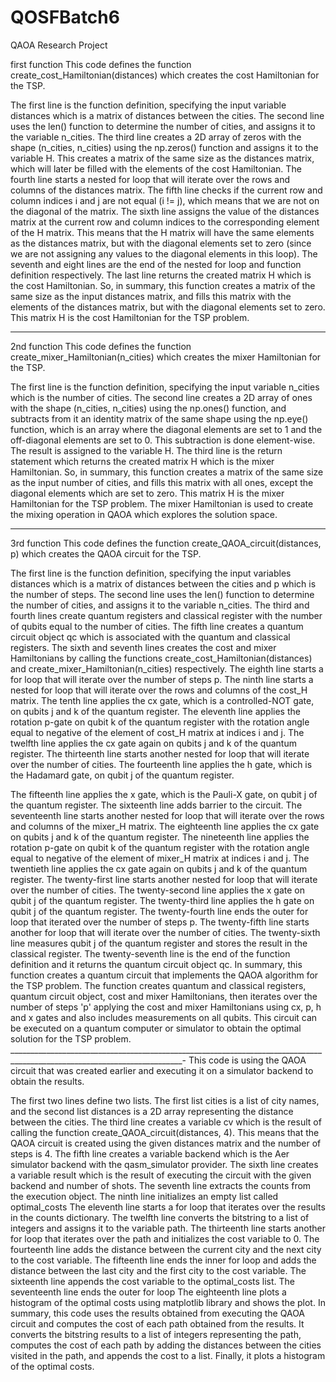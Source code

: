 # QOSFBatch6
QAOA Research Project

first function 
This code defines the function create_cost_Hamiltonian(distances) which creates the cost Hamiltonian for the TSP.

The first line is the function definition, specifying the input variable distances which is a matrix of distances between the cities.
The second line uses the len() function to determine the number of cities, and assigns it to the variable n_cities.
The third line creates a 2D array of zeros with the shape (n_cities, n_cities) using the np.zeros() function and assigns it to the variable H. This creates a matrix of the same size as the distances matrix, which will later be filled with the elements of the cost Hamiltonian.
The fourth line starts a nested for loop that will iterate over the rows and columns of the distances matrix.
The fifth line checks if the current row and column indices i and j are not equal (i != j), which means that we are not on the diagonal of the matrix.
The sixth line assigns the value of the distances matrix at the current row and column indices to the corresponding element of the H matrix. This means that the H matrix will have the same elements as the distances matrix, but with the diagonal elements set to zero (since we are not assigning any values to the diagonal elements in this loop).
The seventh and eight lines are the end of the nested for loop and function definition respectively.
The last line returns the created matrix H which is the cost Hamiltonian.
So, in summary, this function creates a matrix of the same size as the input distances matrix, and fills this matrix with the elements of the distances matrix, but with the diagonal elements set to zero. This matrix H is the cost Hamiltonian for the TSP problem.
_________________________________
2nd function
This code defines the function create_mixer_Hamiltonian(n_cities) which creates the mixer Hamiltonian for the TSP.

The first line is the function definition, specifying the input variable n_cities which is the number of cities.
The second line creates a 2D array of ones with the shape (n_cities, n_cities) using the np.ones() function, and subtracts from it an identity matrix of the same shape using the np.eye() function, which is an array where the diagonal elements are set to 1 and the off-diagonal elements are set to 0. This subtraction is done element-wise. The result is assigned to the variable H.
The third line is the return statement which returns the created matrix H which is the mixer Hamiltonian.
So, in summary, this function creates a matrix of the same size as the input number of cities, and fills this matrix with all ones, except the diagonal elements which are set to zero. This matrix H is the mixer Hamiltonian for the TSP problem. The mixer Hamiltonian is used to create the mixing operation in QAOA which explores the solution space.
____________________________________________________________________
3rd function 
This code defines the function create_QAOA_circuit(distances, p) which creates the QAOA circuit for the TSP.

The first line is the function definition, specifying the input variables distances which is a matrix of distances between the cities and p which is the number of steps.
The second line uses the len() function to determine the number of cities, and assigns it to the variable n_cities.
The third and fourth lines create quantum registers and classical register with the number of qubits equal to the number of cities.
The fifth line creates a quantum circuit object qc which is associated with the quantum and classical registers.
The sixth and seventh lines creates the cost and mixer Hamiltonians by calling the functions create_cost_Hamiltonian(distances) and create_mixer_Hamiltonian(n_cities) respectively.
The eighth line starts a for loop that will iterate over the number of steps p.
The ninth line starts a nested for loop that will iterate over the rows and columns of the cost_H matrix.
The tenth line applies the cx gate, which is a controlled-NOT gate, on qubits j and k of the quantum register.
The eleventh line applies the rotation p-gate on qubit k of the quantum register with the rotation angle equal to negative of the element of cost_H matrix at indices i and j.
The twelfth line applies the cx gate again on qubits j and k of the quantum register.
The thirteenth line starts another nested for loop that will iterate over the number of cities.
The fourteenth line applies the h gate, which is the Hadamard gate, on qubit j of the quantum register.

The fifteenth line applies the x gate, which is the Pauli-X gate, on qubit j of the quantum register.
The sixteenth line adds barrier to the circuit.
The seventeenth line starts another nested for loop that will iterate over the rows and columns of the mixer_H matrix.
The eighteenth line applies the cx gate on qubits j and k of the quantum register.
The nineteenth line applies the rotation p-gate on qubit k of the quantum register with the rotation angle equal to negative of the element of mixer_H matrix at indices i and j.
The twentieth line applies the cx gate again on qubits j and k of the quantum register.
The twenty-first line starts another nested for loop that will iterate over the number of cities.
The twenty-second line applies the x gate on qubit j of the quantum register.
The twenty-third line applies the h gate on qubit j of the quantum register.
The twenty-fourth line ends the outer for loop that iterated over the number of steps p.
The twenty-fifth line starts another for loop that will iterate over the number of cities.
The twenty-sixth line measures qubit j of the quantum register and stores the result in the classical register.
The twenty-seventh line is the end of the function definition and it returns the quantum circuit object qc.
In summary, this function creates a quantum circuit that implements the QAOA algorithm for the TSP problem. The function creates quantum and classical registers, quantum circuit object, cost and mixer Hamiltonians, then iterates over the number of steps 'p' applying the cost and mixer Hamiltonians using cx, p, h and x gates and also includes measurements on all qubits. This circuit can be executed on a quantum computer or simulator to obtain the optimal solution for the TSP problem.
_________________________________________________________________________________________________________________________-
This code is using the QAOA circuit that was created earlier and executing it on a simulator backend to obtain the results.

The first two lines define two lists. The first list cities is a list of city names, and the second list distances is a 2D array representing the distance between the cities.
The third line creates a variable cv which is the result of calling the function create_QAOA_circuit(distances, 4). This means that the QAOA circuit is created using the given distances matrix and the number of steps is 4.
The fifth line creates a variable backend which is the Aer simulator backend with the qasm_simulator provider.
The sixth line creates a variable result which is the result of executing the circuit with the given backend and number of shots.
The seventh line extracts the counts from the execution object.
The ninth line initializes an empty list called optimal_costs
The eleventh line starts a for loop that iterates over the results in the counts dictionary.
The twelfth line converts the bitstring to a list of integers and assigns it to the variable path.
The thirteenth line starts another for loop that iterates over the path and initializes the cost variable to 0.
The fourteenth line adds the distance between the current city and the next city to the cost variable.
The fifteenth line ends the inner for loop and adds the distance between the last city and the first city to the cost variable.
The sixteenth line appends the cost variable to the optimal_costs list.
The seventeenth line ends the outer for loop
The eighteenth line plots a histogram of the optimal costs using matplotlib library and shows the plot.
In summary, this code uses the results obtained from executing the QAOA circuit and computes the cost of each path obtained from the results. It converts the bitstring results to a list of integers representing the path, computes the cost of each path by adding the distances between the cities visited in the path, and appends the cost to a list. Finally, it plots a histogram of the optimal costs.
